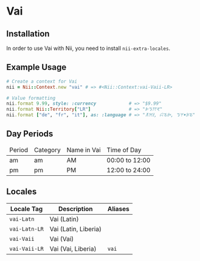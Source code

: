 <!-- This file has been generated. Source: languages/_template.md.erb -->

# Vai

## Installation

In order to use Vai with Nii, you need to install `nii-extra-locales`.

## Example Usage

``` ruby
# Create a context for Vai
nii = Nii::Context.new "vai" # => #<Nii::Context:vai-Vaii-LR>

# Value formatting
nii.format 9.99, style: :currency            # => "$9.99"
nii.format Nii::Territory["LR"]              # => "ꕞꔤꔫꕩ"
nii.format ["de", "fr", "it"], as: :language # => "ꕧꕮꔧ, ꗱꘋꔻ, ꔤꕚꔷꘂꘋ"
```

## Day Periods


<table>
  <thead>
    <tr>
      <td>Period</td>
      <td>Category</td>
      <td>Name in Vai</td>
      <td>Time of Day</td>
    </tr>
  </thead>
  <tbody>
    <tr>
      <td>am</td>
      <td>am</td>
      <td>AM</td>
      <td>00:00 to 12:00</td>
    </tr>
    <tr>
      <td>pm</td>
      <td>pm</td>
      <td>PM</td>
      <td>12:00 to 24:00</td>
    </tr>
  </tbody>
</table>



## Locales

<table>
  <thead>
    <tr>
      <th>Locale Tag</th>
      <th>Description</th>
      <th>Aliases</th>
    </tr>
  </thead>
  <tbody>
    <tr>
      <td><code>vai-Latn</code></td>
      <td>Vai (Latin)</td>
      <td></td>
    </tr>
    <tr>
      <td><code>vai-Latn-LR</code></td>
      <td>Vai (Latin, Liberia)</td>
      <td></td>
    </tr>
    <tr>
      <td><code>vai-Vaii</code></td>
      <td>Vai (Vai)</td>
      <td></td>
    </tr>
    <tr>
      <td><code>vai-Vaii-LR</code></td>
      <td>Vai (Vai, Liberia)</td>
      <td><code>vai</code></td>
    </tr>
  </tbody>
</table>

